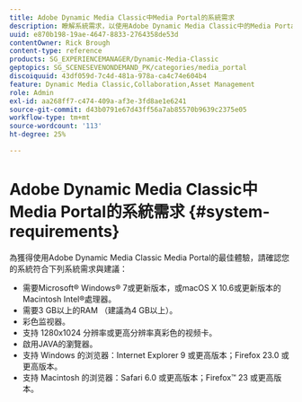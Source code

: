 ```yaml
---
title: Adobe Dynamic Media Classic中Media Portal的系統需求
description: 瞭解系統需求，以使用Adobe Dynamic Media Classic中的Media Portal獲得最佳體驗。
uuid: e870b198-19ae-4647-8833-2764358de53d
contentOwner: Rick Brough
content-type: reference
products: SG_EXPERIENCEMANAGER/Dynamic-Media-Classic
geptopics: SG_SCENESEVENONDEMAND_PK/categories/media_portal
discoiquuid: 43df059d-7c4d-481a-978a-ca4c74e604b4
feature: Dynamic Media Classic,Collaboration,Asset Management
role: Admin
exl-id: aa268ff7-c474-409a-af3e-3fd8ae1e6241
source-git-commit: d43b0791e67d43ff56a7ab85570b9639c2375e05
workflow-type: tm+mt
source-wordcount: '113'
ht-degree: 25%

---
```


# Adobe Dynamic Media Classic中Media Portal的系統需求 {#system-requirements}

為獲得使用Adobe Dynamic Media Classic Media Portal的最佳體驗，請確認您的系統符合下列系統需求與建議：

* 需要Microsoft® Windows® 7或更新版本，或macOS X 10.6或更新版本的Macintosh Intel®處理器。
* 需要3 GB以上的RAM （建議為4 GB以上）。
* 彩色监视器。
* 支持 1280x1024 分辨率或更高分辨率真彩色的视频卡。
* 啟用JAVA的瀏覽器。
* 支持 Windows 的浏览器：Internet Explorer 9 或更高版本；Firefox 23.0 或更高版本。
* 支持 Macintosh 的浏览器：Safari 6.0 或更高版本；Firefox™ 23 或更高版本。
